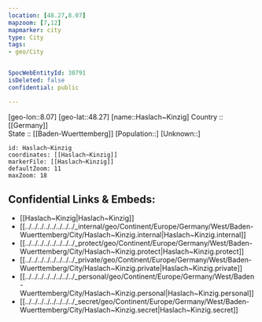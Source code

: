 ```yaml
---
location: [48.27,8.07] 
mapzoom: [7,12] 
mapmarker: city 
type: City
tags:
- geo/City


SpocWebEntityId: 30791
isDeleted: false
confidential: public

---
```

[geo-lon::8.07] 
[geo-lat::48.27] 
[name::Haslach~Kinzig] 
Country :: [[Germany]]  
State :: [[Baden-Wuerttemberg]] 
[Population::] 
[Unknown::] 


```leaflet
id: Haslach~Kinzig
coordinates: [[Haslach~Kinzig]] 
markerFile: [[Haslach~Kinzig]] 
defaultZoom: 11 
maxZoom: 18
```


## Confidential Links & Embeds: 
- [[Haslach~Kinzig|Haslach~Kinzig]]  
- [[../../../../../../../../_internal/geo/Continent/Europe/Germany/West/Baden-Wuerttemberg/City/Haslach~Kinzig.internal|Haslach~Kinzig.internal]] 
- [[../../../../../../../../_protect/geo/Continent/Europe/Germany/West/Baden-Wuerttemberg/City/Haslach~Kinzig.protect|Haslach~Kinzig.protect]] 
- [[../../../../../../../../_private/geo/Continent/Europe/Germany/West/Baden-Wuerttemberg/City/Haslach~Kinzig.private|Haslach~Kinzig.private]] 
- [[../../../../../../../../_personal/geo/Continent/Europe/Germany/West/Baden-Wuerttemberg/City/Haslach~Kinzig.personal|Haslach~Kinzig.personal]] 
- [[../../../../../../../../_secret/geo/Continent/Europe/Germany/West/Baden-Wuerttemberg/City/Haslach~Kinzig.secret|Haslach~Kinzig.secret]] 
